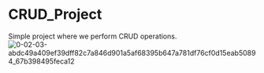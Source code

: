 # CRUD_Project
Simple project where we perform CRUD operations.![0-02-03-abdc49a409ef39dff82c7a846d901a5af68395b647a781df76cf0d15eab50894_67b398495feca12](https://user-images.githubusercontent.com/59206572/206911004-fae0989d-30ef-47b2-9580-b1b3329d7772.jpg)
